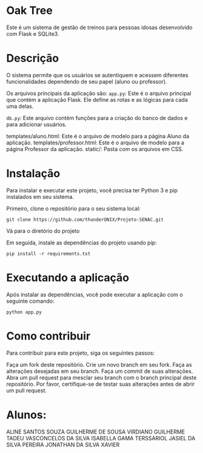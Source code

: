 # Oak Tree
Este é um sistema de gestão de treinos para pessoas idosas desenvolvido com Flask e SQLite3.
# Descrição
O sistema permite que os usuários se autentiquem e acessem diferentes funcionalidades dependendo de seu papel (aluno ou professor).

Os arquivos principais da aplicação são:
`app.py`: Este é o arquivo principal que contém a aplicação Flask. Ele define as rotas e as lógicas para cada uma delas.

`db.py`: Este arquivo contém funções para a criação do banco de dados e para adicionar usuários.

templates/aluno.html: Este é o arquivo de modelo para a página Aluno da aplicação.
templates/professor.html: Este é o arquivo de modelo para a página Professor da aplicação.
static/: Pasta com os arquivos em CSS.

# Instalação
Para instalar e executar este projeto, você precisa ter Python 3 e pip instalados em seu sistema.

Primeiro, clone o repositório para o seu sistema local:
```
git clone https://github.com/thunderONIX/Projeto-SENAC.git
```
Vá para o diretório do projeto

Em seguida, instale as dependências do projeto usando pip:
```
pip install -r requirements.txt
```

# Executando a aplicação
Após instalar as dependências, você pode executar a aplicação com o seguinte comando:
```
python app.py
```

# Como contribuir
Para contribuir para este projeto, siga os seguintes passos:

Faça um fork deste repositório.
Crie um novo branch em seu fork.
Faça as alterações desejadas em seu branch.
Faça um commit de suas alterações.
Abra um pull request para mesclar seu branch com o branch principal deste repositório.
Por favor, certifique-se de testar suas alterações antes de abrir um pull request.

# Alunos:

ALINE SANTOS SOUZA
GUILHERME DE SOUSA VIRDIANO
GUILHERME TADEU VASCONCELOS DA SILVA
ISABELLA GAMA TERSSARIOL
JASIEL DA SILVA PEREIRA
JONATHAN DA SILVA XAVIER
